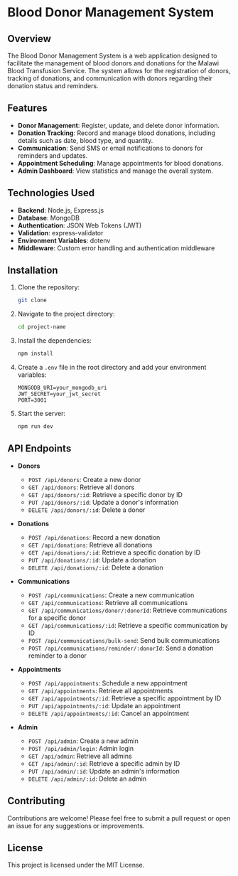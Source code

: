 # Blood Donor Management System

## Overview
The Blood Donor Management System is a web application designed to facilitate the management of blood donors and donations for the Malawi Blood Transfusion Service. The system allows for the registration of donors, tracking of donations, and communication with donors regarding their donation status and reminders.

## Features
- **Donor Management**: Register, update, and delete donor information.
- **Donation Tracking**: Record and manage blood donations, including details such as date, blood type, and quantity.
- **Communication**: Send SMS or email notifications to donors for reminders and updates.
- **Appointment Scheduling**: Manage appointments for blood donations.
- **Admin Dashboard**: View statistics and manage the overall system.

## Technologies Used
- **Backend**: Node.js, Express.js
- **Database**: MongoDB
- **Authentication**: JSON Web Tokens (JWT)
- **Validation**: express-validator
- **Environment Variables**: dotenv
- **Middleware**: Custom error handling and authentication middleware

## Installation
1. Clone the repository:
   ```bash
   git clone
   ```
2. Navigate to the project directory:
   ```bash
   cd project-name
   ```
3. Install the dependencies:
   ```bash
   npm install
   ```
4. Create a `.env` file in the root directory and add your environment variables:
   ```
   MONGODB_URI=your_mongodb_uri
   JWT_SECRET=your_jwt_secret
   PORT=3001
   ```
5. Start the server:
   ```bash
   npm run dev
   ```

## API Endpoints
- **Donors**
  - `POST /api/donors`: Create a new donor
  - `GET /api/donors`: Retrieve all donors
  - `GET /api/donors/:id`: Retrieve a specific donor by ID
  - `PUT /api/donors/:id`: Update a donor's information
  - `DELETE /api/donors/:id`: Delete a donor

- **Donations**
  - `POST /api/donations`: Record a new donation
  - `GET /api/donations`: Retrieve all donations
  - `GET /api/donations/:id`: Retrieve a specific donation by ID
  - `PUT /api/donations/:id`: Update a donation
  - `DELETE /api/donations/:id`: Delete a donation

- **Communications**
  - `POST /api/communications`: Create a new communication
  - `GET /api/communications`: Retrieve all communications
  - `GET /api/communications/donor/:donorId`: Retrieve communications for a specific donor
  - `GET /api/communications/:id`: Retrieve a specific communication by ID
  - `POST /api/communications/bulk-send`: Send bulk communications
  - `POST /api/communications/reminder/:donorId`: Send a donation reminder to a donor

- **Appointments**
  - `POST /api/appointments`: Schedule a new appointment
  - `GET /api/appointments`: Retrieve all appointments
  - `GET /api/appointments/:id`: Retrieve a specific appointment by ID
  - `PUT /api/appointments/:id`: Update an appointment
  - `DELETE /api/appointments/:id`: Cancel an appointment

- **Admin**
  - `POST /api/admin`: Create a new admin
  - `POST /api/admin/login`: Admin login
  - `GET /api/admin`: Retrieve all admins
  - `GET /api/admin/:id`: Retrieve a specific admin by ID
  - `PUT /api/admin/:id`: Update an admin's information
  - `DELETE /api/admin/:id`: Delete an admin

## Contributing
Contributions are welcome! Please feel free to submit a pull request or open an issue for any suggestions or improvements.

## License
This project is licensed under the MIT License.